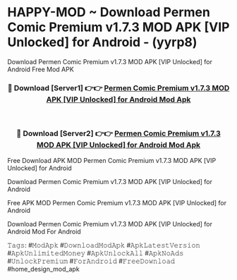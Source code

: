 # HAPPY-MOD ~ Download Permen Comic Premium v1.7.3 MOD APK [VIP Unlocked] for Android - (yyrp8)
Download Permen Comic Premium v1.7.3 MOD APK [VIP Unlocked] for Android Free Mod APK

<div align="center">
<h3>🔴 Download [Server1] 👉👉 <a href="https://apk-comot.site?title=Permen_Comic_Premium_v1.7.3_MOD_APK_[VIP_Unlocked]_for_Android">Permen Comic Premium v1.7.3 MOD APK [VIP Unlocked] for Android Mod Apk</a></h3><br>

<h3>🔴 Download [Server2] 👉👉 <a href="https://apk-comot.site?title=Permen_Comic_Premium_v1.7.3_MOD_APK_[VIP_Unlocked]_for_Android">Permen Comic Premium v1.7.3 MOD APK [VIP Unlocked] for Android Mod Apk</a></h3>
</div>


Free Download APK MOD Permen Comic Premium v1.7.3 MOD APK [VIP Unlocked] for Android

Download Permen Comic Premium v1.7.3 MOD APK [VIP Unlocked] for Android 

Free APK MOD Permen Comic Premium v1.7.3 MOD APK [VIP Unlocked] for Android 

Download Permen Comic Premium v1.7.3 MOD APK [VIP Unlocked] for Android Mod For Android

𝚃𝚊𝚐𝚜: #𝙼𝚘𝚍𝙰𝚙𝚔 #𝙳𝚘𝚠𝚗𝚕𝚘𝚊𝚍𝙼𝚘𝚍𝙰𝚙𝚔 #𝙰𝚙𝚔𝙻𝚊𝚝𝚎𝚜𝚝𝚅𝚎𝚛𝚜𝚒𝚘𝚗 #𝙰𝚙𝚔𝚄𝚗𝚕𝚒𝚖𝚒𝚝𝚎𝚍𝙼𝚘𝚗𝚎𝚢 #𝙰𝚙𝚔𝚄𝚗𝚕𝚘𝚌𝚔𝙰𝚕𝚕 #𝙰𝚙𝚔𝙽𝚘𝙰𝚍𝚜 #𝚄𝚗𝚕𝚘𝚌𝚔𝙿𝚛𝚎𝚖𝚒𝚞𝚖 #𝙵𝚘𝚛𝙰𝚗𝚍𝚛𝚘𝚒𝚍 #𝙵𝚛𝚎𝚎𝙳𝚘𝚠𝚗𝚕𝚘𝚊𝚍 #home_design_mod_apk